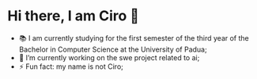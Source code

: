 <!--
**Ciro9320/Ciro9320** is a ✨ _special_ ✨ repository because its `README.md` (this file) appears on your GitHub profile.

Here are some ideas to get you started:

- 🔭 I’m currently working on ...
- 🌱 I’m currently learning ...
- 👯 I’m looking to collaborate on ...
- 🤔 I’m looking for help with ...
- 💬 Ask me about ...
- 📫 How to reach me: ...
- 😄 Pronouns: ...
- ⚡ Fun fact: ...
-->
# Hi there, I am Ciro 👋

- 📚 I am currently studying for the first semester of the third year of the Bachelor in Computer Science at the University of Padua;
- 🔭 I’m currently working on the swe project related to ai;
- ⚡ Fun fact: my name is not Ciro;
